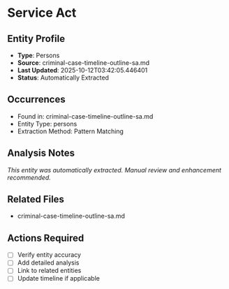 # Service Act

## Entity Profile
- **Type**: Persons
- **Source**: criminal-case-timeline-outline-sa.md
- **Last Updated**: 2025-10-12T03:42:05.446401
- **Status**: Automatically Extracted

## Occurrences
- Found in: criminal-case-timeline-outline-sa.md
- Entity Type: persons
- Extraction Method: Pattern Matching

## Analysis Notes
*This entity was automatically extracted. Manual review and enhancement recommended.*

## Related Files
- criminal-case-timeline-outline-sa.md

## Actions Required
- [ ] Verify entity accuracy
- [ ] Add detailed analysis
- [ ] Link to related entities
- [ ] Update timeline if applicable
